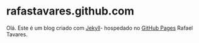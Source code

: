 # rafastavares.github.com

Olá. Este é um blog criado com [Jekyll](http://github.com/mojombo/jekyll)- hospedado no [GitHub Pages](http://pages.github.com/) Rafael Tavares.